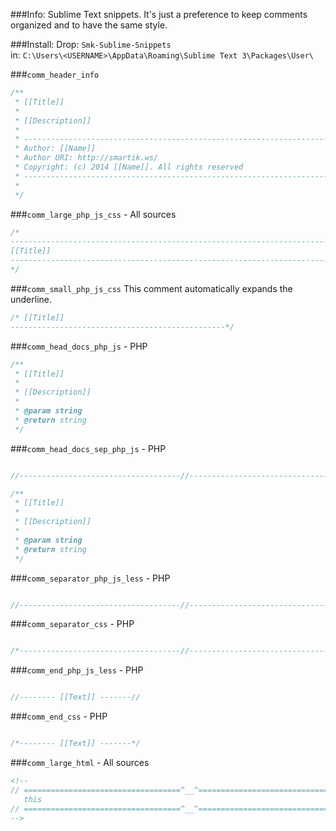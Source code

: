 ###Info:
Sublime Text snippets. It's just a preference to keep comments organized and to have the same style.

###Install:
Drop: `Smk-Sublime-Snippets` <br>
in: `C:\Users\<USERNAME>\AppData\Roaming\Sublime Text 3\Packages\User\`

###`comm_header_info`
```php
/**
 * [[Title]]
 *
 * [[Description]]
 *
 * -------------------------------------------------------------------------------------
 * Author: [[Name]]
 * Author URI: http://smartik.ws/
 * Copyright: (c) 2014 [[Name]]. All rights reserved
 * -------------------------------------------------------------------------------------
 *
 */
```

###`comm_large_php_js_css` - All sources
```css
/*
-------------------------------------------------------------------------------
[[Title]]
-------------------------------------------------------------------------------
*/
```

###`comm_small_php_js_css`
This comment automatically expands the underline.
```css
/* [[Title]]
------------------------------------------------*/
```

###`comm_head_docs_php_js` - PHP
```php
/**
 * [[Title]]
 *
 * [[Description]]
 *
 * @param string 
 * @return string 
 */
```

###`comm_head_docs_sep_php_js` - PHP
```php

//------------------------------------//--------------------------------------//

/**
 * [[Title]]
 *
 * [[Description]]
 *
 * @param string 
 * @return string 
 */
```

###`comm_separator_php_js_less` - PHP
```php

//------------------------------------//--------------------------------------//

```

###`comm_separator_css` - PHP
```css

/*------------------------------------//--------------------------------------*/

```

###`comm_end_php_js_less` - PHP
```php

//-------- [[Text]] -------//

```

###`comm_end_css` - PHP
```css

/*-------- [[Text]] -------*/

```

###`comm_large_html` - All sources
```html
<!--
// ===================================^__^=================================== //
   this
// ===================================^__^=================================== //
-->
```

